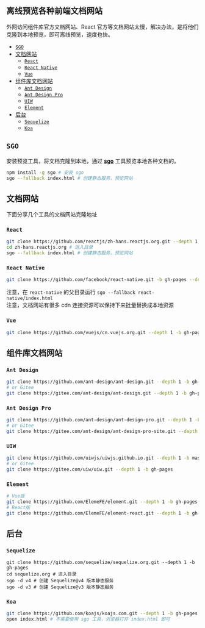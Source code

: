 离线预览各种前端文档网站
----

外网访问组件库官方文档网站、React 官方等文档网站太慢，解决办法，是将他们克隆到本地预览，即可离线预览，速度也快。

<!-- TOC -->

- [`SGO`](#sgo)
- [文档网站](#文档网站)
  - [`React`](#react)
  - [`React Native`](#react-native)
  - [`Vue`](#vue)
- [组件库文档网站](#组件库文档网站)
  - [`Ant Design`](#ant-design)
  - [`Ant Design Pro`](#ant-design-pro)
  - [`UIW`](#uiw)
  - [`Element`](#element)
- [后台](#后台)
  - [`Sequelize`](#sequelize)
  - [`Koa`](#koa)

<!-- /TOC -->

## `SGO`

安装预览工具，将文档克隆到本地，通过 **[sgo](https://github.com/jaywcjlove/sgo)** 工具预览本地各种文档的。

```bash
npm install -g sgo # 安装 sgo
sgo --fallback index.html # 创建静态服务，预览网站
```

## 文档网站

下面分享几个工具的文档网站克隆地址

### `React`

```bash
git clone https://github.com/reactjs/zh-hans.reactjs.org.git --depth 1 -b gh-pages
cd zh-hans.reactjs.org # 进入目录
sgo --fallback index.html # 创建静态服务，预览网站
```

### `React Native`

```bash
git clone https://github.com/facebook/react-native.git -b gh-pages --depth 1
```

注意，在 `react-native` 的父目录运行 `sgo --fallback react-native/index.html`  
注意，文档网站有很多 cdn 连接资源可以保持下来批量替换成本地资源  

### `Vue`

```bash
git clone https://github.com/vuejs/cn.vuejs.org.git --depth 1 -b gh-pages
```

## 组件库文档网站

### `Ant Design`

```bash
git clone https://github.com/ant-design/ant-design.git --depth 1 -b gh-pages
# or Gitee
git clone https://gitee.com/ant-design/ant-design.git --depth 1 -b gh-pages
```

### `Ant Design Pro`

```bash
git clone https://github.com/ant-design/ant-design-pro.git --depth 1 -b gh-pages
# or Gitee
git clone https://gitee.com/ant-design/ant-design-pro-site.git --depth 1 -b master
```

### `UIW`

```bash
git clone https://github.com/uiwjs/uiwjs.github.io.git --depth 1 -b master
# or Gitee
git clone https://gitee.com/uiw/uiw.git --depth 1 -b gh-pages
```

### `Element`

```bash
# Vue版
git clone https://github.com/ElemeFE/element.git --depth 1 -b gh-pages
# React版
git clone https://github.com/ElemeFE/element-react.git --depth 1 -b gh-pages
```

## 后台

### `Sequelize`

```
git clone https://github.com/sequelize/sequelize.org.git --depth 1 -b gh-pages
cd sequelize.org # 进入目录
sgo -d v4 # 创建 Sequelize@v4 版本静态服务
sgo -d v3 # 创建 Sequelize@v3 版本静态服务
```

### `Koa`

```bash
git clone https://github.com/koajs/koajs.com.git --depth 1 -b gh-pages
open index.html # 不需要使用 sgo 工具，浏览器打开 index.html 即可
```
